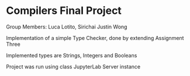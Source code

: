 # Compilers Final Project 

Group Members: Luca Lotito, Sirichai Justin Wong

Implementation of a simple Type Checker, done by extending Assignment Three

Implemented types are Strings, Integers and Booleans

Project was run using class JupyterLab Server instance
